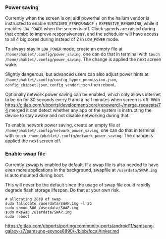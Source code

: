 ### Power saving

Currently when the screen is on, aidl powerhal on the halium vendor is instructed to enable `SUSTAINED_PERFORMANCE` + `EXPENSIVE_RENDERING`, while it enables `LOW_POWER` when the screen is off. Clock speeds are raised during that combo to improve responsiveness, and the scheduler will have access to all 4 big cores during instead of 2 in `LOW_POWER` mode.

To always stay in `LOW_POWER` mode, create an empty file at `/home/phablet/.config/power_saving`, one can do that in terminal with `touch /home/phablet/.config/power_saving`. The change is applied the next screen wake.

Slightly dangerous, but advanced users can also adjust power hints at `/home/phablet/.config/config_hyper_permission.json`, `config_chipset.json`, `config_vendor.json` then reboot.

Optionally network power saving can be enabled, which only allows internet to be on for 30 seconds every 9 and a half minutes when screen is off. With https://gitlab.com/ubports/development/core/repowerd/-/merge_requests/74 merged it can detect whether any app or the system is instructing the device to stay awake and not disable networking during that.

To enable network power saving, create an empty file at `/home/phablet/.config/network_power_saving`, one can do that in terminal with `touch /home/phablet/.config/network_power_saving`. The change is applied the next screen off.

### Enable swap file

Currently zswap is enabled by default. If a swap file is also needed to have even more applications in the background, swapfile at `/userdata/SWAP.img` is auto mounted during boot.

This will never be the default since the usage of swap file could rapidly degrade flash storage lifespan. Do that at your own risk.

```
# allocating 2GiB of swap
sudo fallocate /userdata/SWAP.img -l 2G
sudo chmod 600 /userdata/SWAP.img
sudo mkswap /userdata/SWAP.img
sudo reboot
```

https://gitlab.com/ubports/porting/community-ports/android11/samsung-galaxy-s7/samsung-exynos8890/-/blob/focal/tinker.md
